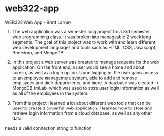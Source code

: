 # web322-app
WEB322 Web App - Brett Larney

1. The web application was a semester long project for a 3rd semester web programming class. 
It was broken into manageable 2 week long segments. The goal of this project was to work with and learn different
web development languages and tools such as HTML, CSS, Javascript, Bootstrap, and MongoDB.

2. In this project a web server was created to manage requests for the web application. On the front end, a user
would see a home and about screen, as well as a login option. Upon logging in, the user gains access to an employee
management system, able to add and remove employees and their departments, and more. A database was created in MongoDB (mLab)
which was used to store user login information as well as all of the employees in the system.

3. From this project I learned a lot about different web tools that can be used to create a powerful web application.
I learned how to store and retrieve login information from a cloud database, as well as any other data.

needs a valid connection string to function
